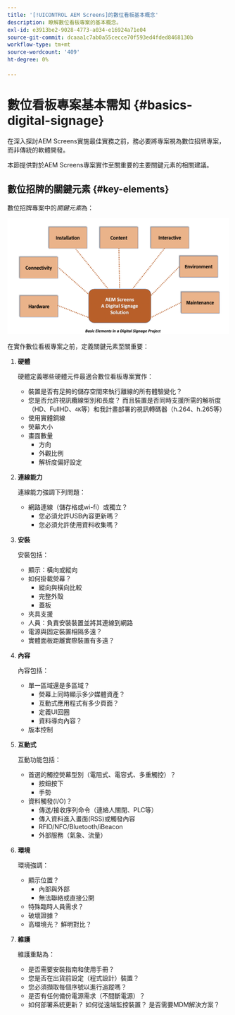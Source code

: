 ```yaml
---
title: '[!UICONTROL AEM Screens]的數位看板基本概念'
description: 瞭解數位看板專案的基本概念。
exl-id: e3913be2-9028-4773-a034-e16924a71e04
source-git-commit: dcaaa1c7ab0a55cecce70f593ed4fded8468130b
workflow-type: tm+mt
source-wordcount: '409'
ht-degree: 0%

---
```


# 數位看板專案基本需知 {#basics-digital-signage}

在深入探討AEM Screens實施最佳實務之前，務必要將專案視為數位招牌專案，而非傳統的軟體開發。

本節提供對於AEM Screens專案實作至關重要的主要關鍵元素的相關建議。

## 數位招牌的關鍵元素 {#key-elements}

數位招牌專案中的&#x200B;*關鍵元素*&#x200B;為：

![](/help/assets/Elements-Revised.png)

在實作數位看板專案之前，定義關鍵元素至關重要：

1. **硬體**

   硬體定義哪些硬體元件最適合數位看板專案實作：
   * 裝置是否有足夠的儲存空間來執行離線的所有體驗變化？
   * 您是否允許視訊纜線型別和長度？ 而且裝置是否同時支援所需的解析度（HD、FullHD、`4K`等）和我計畫部署的視訊轉碼器（h.264、h.265等）
   * 使用實體銅線
   * 熒幕大小
   * 畫面數量
      * 方向
      * 外觀比例
      * 解析度偏好設定

1. **連線能力**

   連線能力強調下列問題：
   * 網路連線（儲存格或wi-fi）或獨立？
      * 您必須允許USB內容更新嗎？
      * 您必須允許使用資料收集嗎？

1. **安裝**

   安裝包括：
   * 顯示：橫向或縱向
   * 如何掛載熒幕？
      * 縱向與橫向比較
      * 完整外殼
      * 蓋板
   * 夾具支援
   * 人員：負責安裝裝置並將其連線到網路
   * 電源與固定裝置相隔多遠？
   * 實體面板距離實際裝置有多遠？

1. **內容**

   內容包括：
   * 單一區域還是多區域？
      * 熒幕上同時顯示多少媒體資產？
      * 互動式應用程式有多少頁面？
      * 定義UI回圈
      * 資料導向內容？
   * 版本控制

1. **互動式**

   互動功能包括：
   * 首選的觸控熒幕型別（電阻式、電容式、多重觸控）？
      * 按鈕按下
      * 手勢
   * 資料觸發(I/O)？
      * 傳送/接收序列命令（連絡人關閉、PLC等）
      * 傳入資料進入畫面(RSS)或觸發內容
      * RFID/NFC/Bluetooth/iBeacon
      * 外部服務（氣象、流量）

1. **環境**

   環境強調：
   * 顯示位置？
      * 內部與外部
      * 無法聯絡或直接公開
   * 特殊臨時人員需求？
   * 破壞證據？
   * 高環境光？ 鮮明對比？

1. **維護**

   維護重點為：

   * 是否需要安裝指南和使用手冊？
   * 您是否在出貨前設定（程式設計）裝置？
   * 您必須擷取每個序號以進行追蹤嗎？
   * 是否有任何備份電源需求（不間斷電源）？
   * 如何部署系統更新？ 如何從遠端監控裝置？ 是否需要MDM解決方案？
